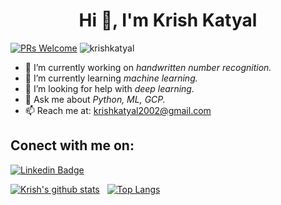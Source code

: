 
<h1 align="center">Hi 👋, I'm Krish Katyal</h1>

[![PRs Welcome](https://img.shields.io/badge/PRs-welcome-brightgreen.svg?style=flat&logo=github)](https://github.com/krishkatyal)
<img src="https://komarev.com/ghpvc/?username=krishkatyal&label=Profile%20views&color=0e75b6&style=flat" alt="krishkatyal" />

- 🔭 I’m currently working on _handwritten number recognition._
- 🌱 I’m currently learning _machine learning._
- 🤔 I’m looking for help with _deep learning._
- 💬 Ask me about _Python, ML, GCP._
- 📫 Reach me at: krishkatyal2002@gmail.com


## Conect with me on:
[![Linkedin Badge](https://img.shields.io/badge/-KrishKatyal-blue?style=flat-square&logo=Linkedin&logoColor=white&link=https://www.linkedin.com/in/krish-katyal-b689a3181)](https://www.linkedin.com/in/krish-katyal-b689a3181)

[![Krish's github stats](https://github-readme-stats.vercel.app/api?username=krishkatyal)](https://github.com/krishkatyal/github-readme-stats)
&nbsp;
[![Top Langs](https://github-readme-stats.vercel.app/api/top-langs/?username=krishkatyal)](https://github.com/krishkatyal/github-readme-stats)
